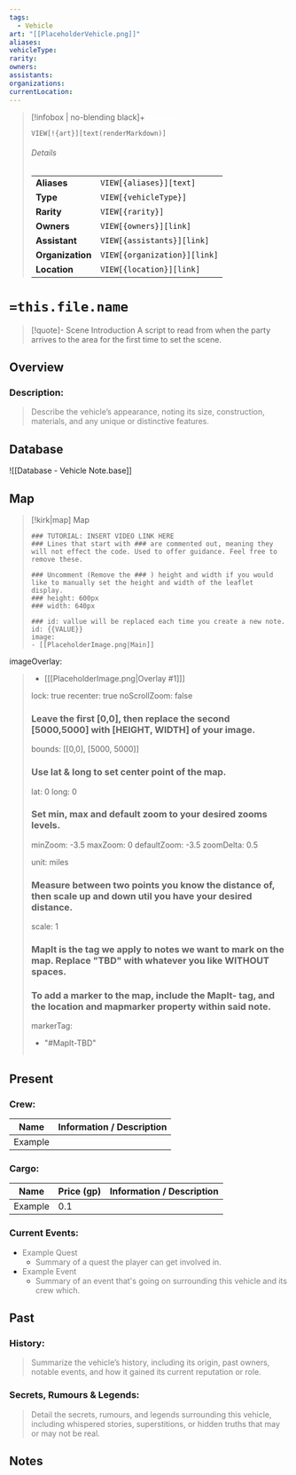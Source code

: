 ```yaml
---
tags:
  - Vehicle
art: "[[PlaceholderVehicle.png]]"
aliases:
vehicleType:
rarity:
owners:
assistants:
organizations:
currentLocation:
---
```


> [!infobox | no-blending black]+ <font color="#ffffff">Infobox</font>
> 
> `VIEW[!{art}][text(renderMarkdown)]`
> 
> ###### Details
> |  |  |
> | --- | --- |
> | **Aliases** | `VIEW[{aliases}][text]` |
> | **Type** | `VIEW[{vehicleType}]` |
> | **Rarity** | `VIEW[{rarity}]` |
> | **Owners** | `VIEW[{owners}][link]` |
> | **Assistant** | `VIEW[{assistants}][link]` |
> | **Organization** | `VIEW[{organization}][link]` |
> | **Location** | `VIEW[{location}][link]` |

# `=this.file.name`


> [!quote]- Scene Introduction
> A script to read from when the party arrives to the area for the first time to set the scene.

## Overview 

### Description:

> <font color="#7f7f7f">Describe the vehicle’s appearance, noting its size, construction, materials, and any unique or distinctive features.</font>

## Database

![[Database - Vehicle Note.base]]


## Map

> [!kirk|map] Map
> ```leaflet
> ### TUTORIAL: INSERT VIDEO LINK HERE
> ### Lines that start with ### are commented out, meaning they will not effect the code. Used to offer guidance. Feel free to remove these.
> 
> ### Uncomment (Remove the ### ) height and width if you would like to manually set the height and width of the leaflet display.
> ### height: 600px
> ### width: 640px
> 
> ### id: vallue will be replaced each time you create a new note.
> id: {{VALUE}}
> image: 
> - [[PlaceholderImage.png|Main]]
imageOverlay:
> - [[[PlaceholderImage.png|Overlay #1]]]
> 
> lock: true
> recenter: true
> noScrollZoom: false
> ### Leave the first [0,0], then replace the second [5000,5000] with [HEIGHT, WIDTH] of your image.
> bounds: [[0,0], [5000, 5000]]
> 
> ### Use lat & long to set center point of the map.
> lat: 0
> long: 0
> 
> ### Set min, max and default zoom to your desired zooms levels.
> minZoom: -3.5
> maxZoom: 0
> defaultZoom: -3.5
> zoomDelta: 0.5
> 
> unit: miles
> ### Measure between two points you know the distance of, then scale up and down util you have your desired distance.
> scale: 1
> ### MapIt is the tag we apply to notes we want to mark on the map. Replace "TBD" with whatever you like WITHOUT spaces.
> ### To add a marker to the map, include the MapIt- tag, and the location and mapmarker property within said note.
> markerTag: 
> - "#MapIt-TBD"
> ```

## Present

### Crew:

| Name    | Information / Description |
| ------- | ------------------------- |
| Example |                           |

### Cargo:

| Name    | Price (gp) | Information / Description |
| ------- | ---------- | ------------------------- |
| Example | 0.1        |                           |


### Current Events:

- <font color="#7f7f7f">Example Quest</font>
    - <font color="#7f7f7f">Summary of a quest the player can get involved in.</font>
- <font color="#7f7f7f">Example Event</font>
    - <font color="#7f7f7f">Summary of an event that's going on surrounding this vehicle and its crew which.</font>

## Past

### History:

> <font color="#7f7f7f">Summarize the vehicle’s history, including its origin, past owners, notable events, and how it gained its current reputation or role.</font>

### Secrets, Rumours & Legends:

> <font color="#7f7f7f">Detail the secrets, rumours, and legends surrounding this vehicle, including whispered stories, superstitions, or hidden truths that may or may not be real.</font>


## Notes


